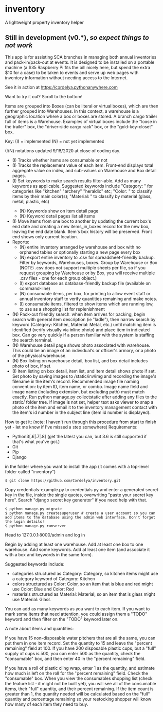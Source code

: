 # inventory
A lightweight property inventory helper

## Still in development (v0.\*), *so expect things to not work*

This app is for assisting SCA branches in managing both annual inventories and pack-in/pack-out at events. It is designed to be installed on a portable machine (a $35 Raspberry Pi fits the bill nicely here, but spend the extra $10 for a case) to be taken to events and serve up web pages with inventory information without needing access to the Internet.

See it in action at https://cordelya.pythonanywhere.com

Want to try it out? Scroll to the bottom!

Items are grouped into Boxes (can be literal or virtual boxes), which are then further grouped into Warehouses. In this context, a warehouse is a geographic location where a box or boxes are stored. A branch cargo trailer full of items is a Warehouse. Examples of virtual boxes include the "loose in the trailer" box, the "driver-side cargo rack" box, or the "gold-key-closet" box. 

Key: (I) = implemented
     (N) = not yet implemented

(I/N) notations updated 9/18/2020 at close of coding day.

* (I) Tracks whether items are consumable or not
* (I) Tracks the replacement value of each item. Front-end displays total aggregate value on index, and sub-values on Warehouse and Box detail pages.
* (I) Set keywords to make search results filter-able. Add as many keywords as applicable. Suggested keywords include "Category: <category>" for categories like "kitchen" "archery" "heraldic" etc; "Color: <color>" to classify items by their main color(s); "Material: <material>" to classify by material (glass, metal, plastic, etc)
  * (N) Keywords show on item detail page
  * (N) Keyword detail pages list all items
* (I) Move items from one box to another by updating the current box's end date and creating a new items_in_boxes record for the new box, leaving the end date blank. Item's box history will be preserved. Front end shows only current location.
* Reports: 
  * (N) entire inventory arranged by warehouse and box with no orphaned tables or optionally starting a new page every box
  * (N) export entire inventory to .csv for spreadsheet-friendly backup. Filter by keywords, Warehouses, boxes. Group by Warehouse or Box (NOTE: .csv does not support multiple sheets per file, so if you request grouping by Warehouse or by Box, you will receive multiple .csv files - one for each group object.)
  * (I) export database as database-friendly backup file (available on command-line)
  * (N) consumable items, per box, for printing to allow event staff or annual inventory staff to verify quantities remaining and make notes.
  * (I) consumable items, filtered to show items which are running low, to use as a shopping list for replenishment
* (N) Pack-out friendly search: when item arrives for packing, begin search with general item description (ie "ladle"), then narrow search by keyword (Category: Kitchen, Material: Metal, etc.) until matching item is identified (verify visually via inline photo) and place item in indicated box. Can go very quickly if a person familiar with the system is staffing the search terminal.
 * (N) Warehouse detail page shows photo associated with warehouse. This could be an image of an individual's or officer's armory, or a photo of the physical warehouse.
 * (N) Box listing on warehouse detail, box list, and box detail includes photo of box, if set.
 * (I) Item listing on box detail, item list, and item detail shows photo if set. Set photo by saving images to /static/inv/img and recording the image's filename in the item's record. Recommended image file naming convention: by item ID, item name, or combo. Image name field and image name (including extension, but excluding path) must match exactly. Run python manage.py collectstatic after adding any files to the static/ folder tree. If image is not set, helper text asks viewer to snap a photo of the item and email it to the inventory management contact with the item's id number in the subject line (item id number is displayed).
 
 How to get it: (note: I haven't run through this procedure from start to finish yet - let me know if I've missed a step somewhere)
 Requirements: 
 * Python3[.6|.7|.8] (get the latest you can, but 3.6 is still supported if that's what you've got.)
 * Git
 * Pip
 * Django
 
 in the folder where you want to install the app (it comes with a top-level folder called "inventory")
 
 ````
 $ git clone https://github.com/Cordelya/inventory.git
 ````
 
Copy credentials-example.py to credentials.py and enter a generated secret key in the file, inside the single quotes, overwriting "paste your secret key here". Search "django secret key generator" if you need help with that.

````
$ python manage.py migrate
$ python manage.py createsuperuser # create a user account so you can add items to the database using the admin web interface. Don't forget the login details!
$ python manage.py runserver
````

Head to 127.0.0.1:8000/admin and log in

Begin by adding at least one warehouse. Add at least one box to one warehouse. Add some keywords. Add at least one item (and associate it with a box and keywords in the same form).

Suggested keywords include:
* categories structured as Category: Category, so kitchen items might use a category keyword of Category: Kitchen
* colors structured as Color: Color, so an item that is blue and red might use Color: Blue and Color: Red
* materials structured as Material: Material, so an item that is glass might use Material: Glass

You can add as many keywords as you want to each item. If you want to mark some items that need attention, you could assign them a "TODO" keyword and then filter on the "TODO" keyword later on.

A note about items and quantities:

If you have 15 non-disposable water pitchers that are all the same, you can put them in one item record. Set the quantity to 15 and leave the "percent remaining" field at 100. 
If you have 200 disposable plastic cups, but a "full" supply of cups is 500, you can enter 500 as the quantity, check the "consumable" box, and then enter 40 in the "percent remaining" field. 

If you have a roll of plastic cling wrap, enter 1 as the quantity, and estimate how much is left on the roll for the "percent remaining" field. Check the "consumable" box.
When you view the consumables shopping list (check the feature list - it might not be built yet), you will see all of the consumable items, their "full" quantity, and their percent remaining. If the item count is greater than 1, the quantity needed will be calculated based on the "full" quantity and percentage remaining so your restocking shopper will know how many of each item they need to buy.
